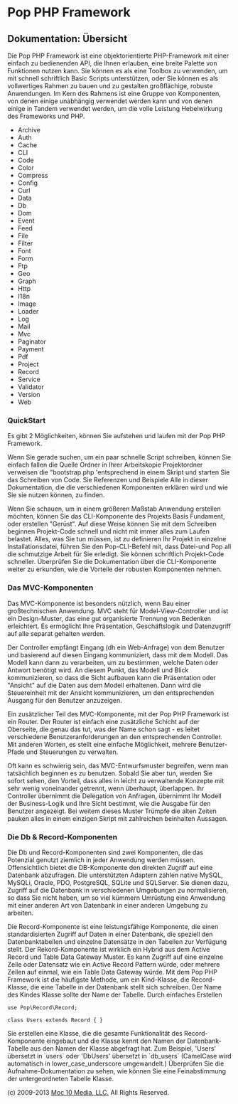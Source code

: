Pop PHP Framework
=================

Dokumentation: Übersicht
------------------------

Die Pop PHP Framework ist eine objektorientierte PHP-Framework mit einer
einfach zu bedienenden API, die Ihnen erlauben, eine breite Palette von
Funktionen nutzen kann. Sie können es als eine Toolbox zu verwenden, um
mit schnell schriftlich Basic Scripts unterstützen, oder Sie können es
als vollwertiges Rahmen zu bauen und zu gestalten großflächige, robuste
Anwendungen. Im Kern des Rahmens ist eine Gruppe von Komponenten, von
denen einige unabhängig verwendet werden kann und von denen einige in
Tandem verwendet werden, um die volle Leistung Hebelwirkung des
Frameworks und PHP.

-   Archive
-   Auth
-   Cache
-   CLI
-   Code
-   Color
-   Compress
-   Config
-   Curl
-   Data
-   Db
-   Dom
-   Event
-   Feed
-   File
-   Filter
-   Font
-   Form
-   Ftp
-   Geo
-   Graph
-   Http
-   I18n
-   Image
-   Loader
-   Log
-   Mail
-   Mvc
-   Paginator
-   Payment
-   Pdf
-   Project
-   Record
-   Service
-   Validator
-   Version
-   Web

### QuickStart

Es gibt 2 Möglichkeiten, können Sie aufstehen und laufen mit der Pop PHP
Framework.

Wenn Sie gerade suchen, um ein paar schnelle Script schreiben, können
Sie einfach fallen die Quelle Ordner in Ihrer Arbeitskopie Projektordner
verweisen die "bootstrap.php 'entsprechend in einem Skript und starten
Sie das Schreiben von Code. Sie Referenzen und Beispiele Alle in dieser
Dokumentation, die die verschiedenen Komponenten erklären wird und wie
Sie sie nutzen können, zu finden.

Wenn Sie schauen, um in einem größeren Maßstab Anwendung erstellen
möchten, können Sie das CLI-Komponente des Projekts Basis Fundament,
oder erstellen "Gerüst". Auf diese Weise können Sie mit dem Schreiben
beginnen Projekt-Code schnell und nicht mit immer alles zum Laufen
belastet. Alles, was Sie tun müssen, ist zu definieren Ihr Projekt in
einzelne Installationsdatei, führen Sie den Pop-CLI-Befehl mit, dass
Datei-und Pop all die schmutzige Arbeit für Sie erledigt. Sie können
schriftlich Projekt-Code schneller. Überprüfen Sie die Dokumentation
über die CLI-Komponente weiter zu erkunden, wie die Vorteile der
robusten Komponenten nehmen.

### Das MVC-Komponenten

Das MVC-Komponente ist besonders nützlich, wenn Bau einer
großtechnischen Anwendung. MVC steht für Model-View-Controller und ist
ein Design-Muster, das eine gut organisierte Trennung von Bedenken
erleichtert. Es ermöglicht Ihre Präsentation, Geschäftslogik und
Datenzugriff auf alle separat gehalten werden.

Der Controller empfängt Eingang (dh ein Web-Anfrage) von dem Benutzer
und basierend auf diesen Eingang kommuniziert, dass mit dem Modell. Das
Modell kann dann zu verarbeiten, um zu bestimmen, welche Daten oder
Antwort benötigt wird. An diesem Punkt, das Modell und Blick
kommunizieren, so dass die Sicht aufbauen kann die Präsentation oder
"Ansicht" auf die Daten aus dem Modell erhaltenen. Dann wird die
Steuereinheit mit der Ansicht kommunizieren, um den entsprechenden
Ausgang für den Benutzer anzuzeigen.

Ein zusätzlicher Teil des MVC-Komponente, mit der Pop PHP Framework ist
ein Router. Der Router ist einfach eine zusätzliche Schicht auf der
Oberseite, die genau das tut, was der Name schon sagt - es leitet
verschiedene Benutzeranforderungen an den entsprechenden Controller. Mit
anderen Worten, es stellt eine einfache Möglichkeit, mehrere
Benutzer-Pfade und Steuerungen zu verwalten.

Oft kann es schwierig sein, das MVC-Entwurfsmuster begreifen, wenn man
tatsächlich beginnen es zu benutzen. Sobald Sie aber tun, werden Sie
sofort sehen, den Vorteil, dass alles in leicht zu verwaltende Konzepte
mit sehr wenig voneinander getrennt, wenn überhaupt, überlappen. Ihr
Controller übernimmt die Delegation von Anfragen, übernimmt Ihr Modell
der Business-Logik und Ihre Sicht bestimmt, wie die Ausgabe für den
Benutzer angezeigt. Bei weitem dieses Muster Trümpfe die alten Zeiten
pauken alles in einem einzigen Skript mit zahlreichen beinhalten
Aussagen.

### Die Db & Record-Komponenten

Die Db und Record-Komponenten sind zwei Komponenten, die das Potenzial
genutzt ziemlich in jeder Anwendung werden müssen. Offensichtlich bietet
die DB-Komponente den direkten Zugriff auf eine Datenbank abzufragen.
Die unterstützten Adaptern zählen native MySQL, MySQLi, Oracle, PDO,
PostgreSQL, SQLite und SQLServer. Sie dienen dazu, Zugriff auf die
Datenbank in verschiedenen Umgebungen zu normalisieren, so dass Sie
nicht haben, um so viel kümmern Umrüstung eine Anwendung mit einer
anderen Art von Datenbank in einer anderen Umgebung zu arbeiten.

Die Record-Komponente ist eine leistungsfähige Komponente, die einen
standardisierten Zugriff auf Daten in einer Datenbank, die speziell den
Datenbanktabellen und einzelne Datensätze in den Tabellen zur Verfügung
stellt. Der Rekord-Komponente ist wirklich ein Hybrid aus dem Active
Record und Table Data Gateway Muster. Es kann Zugriff auf eine einzelne
Zeile oder Datensatz wie ein Active Record Pattern würde, oder mehrere
Zeilen auf einmal, wie ein Table Data Gateway würde. Mit dem Pop PHP
Framework ist die häufigste Methode, um ein Kind-Klasse, die
Record-Klasse, die eine Tabelle in der Datenbank stellt sich schreiben.
Der Name des Kindes Klasse sollte der Name der Tabelle. Durch einfaches
Erstellen

    use Pop\Record\Record;

    class Users extends Record { }

Sie erstellen eine Klasse, die die gesamte Funktionalität des
Record-Komponente eingebaut und die Klasse kennt den Namen der
Datenbank-Tabelle aus den Namen der Klasse abgefragt hat. Zum Beispiel,
'Users' übersetzt in \`users\` oder 'DbUsers' übersetzt in \`db\_users\`
(CamelCase wird automatisch in lower\_case\_underscore umgewandelt.)
Überprüfen Sie die Aufnahme-Dokumentation zu sehen, wie können Sie eine
Feinabstimmung der untergeordneten Tabelle Klasse.

\(c) 2009-2013 [Moc 10 Media, LLC.](http://www.moc10media.com) All
Rights Reserved.
